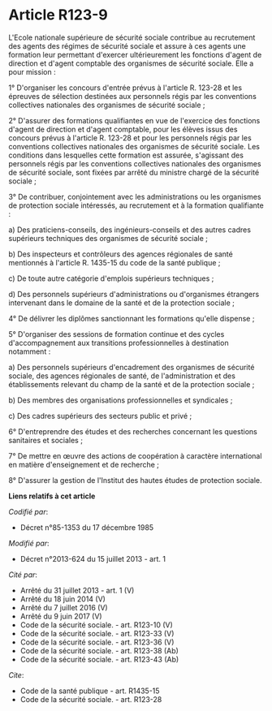 # Article R123-9

L'Ecole nationale supérieure de sécurité sociale contribue au recrutement des agents des régimes de sécurité sociale et
assure à ces agents une formation leur permettant d'exercer ultérieurement les fonctions d'agent de direction et d'agent
comptable des organismes de sécurité sociale. Elle a pour mission : 

1° D'organiser les concours d'entrée prévus à l'article R. 123-28 et les épreuves de sélection destinées aux personnels régis
par les conventions collectives nationales des organismes de sécurité sociale ; 

2° D'assurer des formations qualifiantes en vue de l'exercice des fonctions d'agent de direction et d'agent comptable, pour
les élèves issus des concours prévus à l'article R. 123-28 et pour les personnels régis par les conventions collectives
nationales des organismes de sécurité sociale. Les conditions dans lesquelles cette formation est assurée, s'agissant des
personnels régis par les conventions collectives nationales des organismes de sécurité sociale, sont fixées par arrêté du
ministre chargé de la sécurité sociale ; 

3° De contribuer, conjointement avec les administrations ou les organismes de protection sociale intéressés, au recrutement
et à la formation qualifiante : 

a) Des praticiens-conseils, des ingénieurs-conseils et des autres cadres supérieurs techniques des organismes de sécurité
sociale ; 

b) Des inspecteurs et contrôleurs des agences régionales de santé mentionnés à l'article R. 1435-15 du code de la santé
publique ; 

c) De toute autre catégorie d'emplois supérieurs techniques ; 

d) Des personnels supérieurs d'administrations ou d'organismes étrangers intervenant dans le domaine de la santé et de la
protection sociale ; 

4° De délivrer les diplômes sanctionnant les formations qu'elle dispense ; 

5° D'organiser des sessions de formation continue et des cycles d'accompagnement aux transitions professionnelles à
destination notamment : 

a) Des personnels supérieurs d'encadrement des organismes de sécurité sociale, des agences régionales de santé, de
l'administration et des établissements relevant du champ de la santé et de la protection sociale ; 

b) Des membres des organisations professionnelles et syndicales ; 

c) Des cadres supérieurs des secteurs public et privé ; 

6° D'entreprendre des études et des recherches concernant les questions sanitaires et sociales ; 

7° De mettre en œuvre des actions de coopération à caractère international en matière d'enseignement et de recherche ; 

8° D'assurer la gestion de l'Institut des hautes études de protection sociale.

**Liens relatifs à cet article**

_Codifié par_:

  - Décret n°85-1353 du 17 décembre 1985

_Modifié par_:

  - Décret n°2013-624 du 15 juillet 2013 - art. 1

_Cité par_:

  - Arrêté du 31 juillet 2013 - art. 1 (V)
  - Arrêté du 18 juin 2014 (V)
  - Arrêté du 7 juillet 2016 (V)
  - Arrêté du 9 juin 2017 (V)
  - Code de la sécurité sociale. - art. R123-10 (V)
  - Code de la sécurité sociale. - art. R123-33 (V)
  - Code de la sécurité sociale. - art. R123-36 (V)
  - Code de la sécurité sociale. - art. R123-38 (Ab)
  - Code de la sécurité sociale. - art. R123-43 (Ab)

_Cite_:

  - Code de la santé publique - art. R1435-15
  - Code de la sécurité sociale. - art. R123-28

